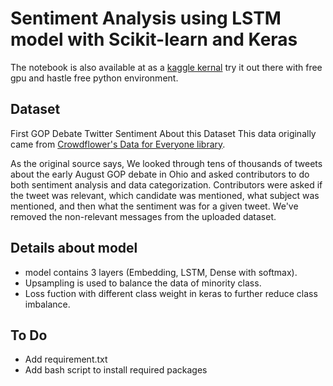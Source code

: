 # Sentiment Analysis using LSTM model with Scikit-learn and Keras
The notebook is also available at as a [kaggle kernal](https://www.kaggle.com/sanjay11100/lstm-sentiment-analysis-data-imbalance-keras)
try it out there with free gpu and hastle free python environment.
## **Dataset**
First GOP Debate Twitter Sentiment
About this Dataset
This data originally came from [Crowdflower's Data for Everyone library](http://www.crowdflower.com/data-for-everyone).

As the original source says,
We looked through tens of thousands of tweets about the early August GOP debate in Ohio and asked contributors to do both
sentiment analysis and data categorization. Contributors were asked if the tweet was relevant, which candidate was mentioned,
what subject was mentioned, and then what the sentiment was for a given tweet. We've removed the non-relevant messages from
the uploaded dataset.

## **Details about model**

 - model contains 3 layers (Embedding, LSTM, Dense with softmax).
 - Upsampling is used to balance the data of minority class.
 - Loss fuction with different class weight in keras to further reduce class imbalance.

## To Do 
- Add requirement.txt
- Add bash script to install required packages 
